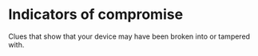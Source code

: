 [Title]: # (Indicadores de compromiso)
[Difficulty]: # (Principiante)
[Order]: # (55)

# Indicators of compromise

Clues that show that your device may have been broken into or tampered with.